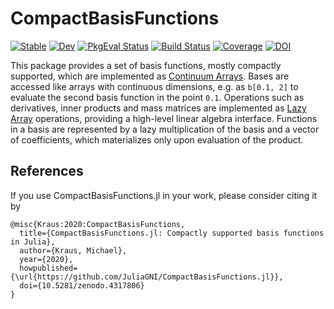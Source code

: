 # CompactBasisFunctions

[![Stable](https://img.shields.io/badge/docs-stable-blue.svg)](https://JuliaGNI.github.io/CompactBasisFunctions.jl/stable)
[![Dev](https://img.shields.io/badge/docs-dev-blue.svg)](https://JuliaGNI.github.io/CompactBasisFunctions.jl/dev)
[![PkgEval Status](https://juliaci.github.io/NanosoldierReports/pkgeval_badges/C/CompactBasisFunctions.svg)](https://juliaci.github.io/NanosoldierReports/pkgeval_badges/C/CompactBasisFunctions.html)
[![Build Status](https://github.com/JuliaGNI/CompactBasisFunctions.jl/workflows/CI/badge.svg)](https://github.com/JuliaGNI/CompactBasisFunctions.jl/actions)
[![Coverage](https://codecov.io/gh/JuliaGNI/CompactBasisFunctions.jl/branch/master/graph/badge.svg)](https://codecov.io/gh/JuliaGNI/CompactBasisFunctions.jl)
[![DOI](https://zenodo.org/badge/doi/10.5281/zenodo.4317806.svg)](https://doi.org/10.5281/zenodo.4317806)

This package provides a set of basis functions, mostly compactly supported, which are implemented as [Continuum Arrays](https://github.com/JuliaApproximation/ContinuumArrays.jl). Bases are accessed like arrays with continuous dimensions, e.g. as `b[0.1, 2]` to evaluate the second basis function in the point `0.1`. Operations such as derivatives, inner products and mass matrices are implemented as [Lazy Array](https://github.com/JuliaArrays/LazyArrays.jl) operations, providing a high-level linear algebra interface. Functions in a basis are represented by a lazy multiplication of the basis and a vector of coefficients, which materializes only upon evaluation of the product.

## References

If you use CompactBasisFunctions.jl in your work, please consider citing it by

```
@misc{Kraus:2020:CompactBasisFunctions,
  title={CompactBasisFunctions.jl: Compactly supported basis functions in Julia},
  author={Kraus, Michael},
  year={2020},
  howpublished={\url{https://github.com/JuliaGNI/CompactBasisFunctions.jl}},
  doi={10.5281/zenodo.4317806}
}
```
